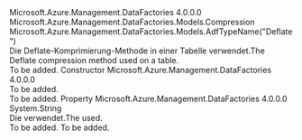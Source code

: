 <Type Name="DeflateCompression" FullName="Microsoft.Azure.Management.DataFactories.Models.DeflateCompression">
  <TypeSignature Language="C#" Value="public class DeflateCompression : Microsoft.Azure.Management.DataFactories.Models.Compression" />
  <TypeSignature Language="ILAsm" Value=".class public auto ansi beforefieldinit DeflateCompression extends Microsoft.Azure.Management.DataFactories.Models.Compression" />
  <TypeSignature Language="DocId" Value="T:Microsoft.Azure.Management.DataFactories.Models.DeflateCompression" />
  <TypeSignature Language="VB.NET" Value="Public Class DeflateCompression&#xA;Inherits Compression" />
  <TypeSignature Language="F#" Value="type DeflateCompression = class&#xA;    inherit Compression" />
  <AssemblyInfo>
    <AssemblyName>Microsoft.Azure.Management.DataFactories</AssemblyName>
    <AssemblyVersion>4.0.0.0</AssemblyVersion>
  </AssemblyInfo>
  <Base>
    <BaseTypeName>Microsoft.Azure.Management.DataFactories.Models.Compression</BaseTypeName>
  </Base>
  <Interfaces />
  <Attributes>
    <Attribute>
      <AttributeName>Microsoft.Azure.Management.DataFactories.Models.AdfTypeName("Deflate")</AttributeName>
    </Attribute>
  </Attributes>
  <Docs>
    <summary>
            <span data-ttu-id="e5554-101">Die Deflate-Komprimierung-Methode in einer Tabelle verwendet.</span><span class="sxs-lookup"><span data-stu-id="e5554-101">The Deflate compression method used on a table.</span></span>
            </summary>
    <remarks>To be added.</remarks>
  </Docs>
  <Members>
    <Member MemberName=".ctor">
      <MemberSignature Language="C#" Value="public DeflateCompression ();" />
      <MemberSignature Language="ILAsm" Value=".method public hidebysig specialname rtspecialname instance void .ctor() cil managed" />
      <MemberSignature Language="DocId" Value="M:Microsoft.Azure.Management.DataFactories.Models.DeflateCompression.#ctor" />
      <MemberSignature Language="VB.NET" Value="Public Sub New ()" />
      <MemberType>Constructor</MemberType>
      <AssemblyInfo>
        <AssemblyName>Microsoft.Azure.Management.DataFactories</AssemblyName>
        <AssemblyVersion>4.0.0.0</AssemblyVersion>
      </AssemblyInfo>
      <Parameters />
      <Docs>
        <summary>To be added.</summary>
        <remarks>To be added.</remarks>
      </Docs>
    </Member>
    <Member MemberName="Level">
      <MemberSignature Language="C#" Value="public string Level { get; set; }" />
      <MemberSignature Language="ILAsm" Value=".property instance string Level" />
      <MemberSignature Language="DocId" Value="P:Microsoft.Azure.Management.DataFactories.Models.DeflateCompression.Level" />
      <MemberSignature Language="VB.NET" Value="Public Property Level As String" />
      <MemberSignature Language="F#" Value="member this.Level : string with get, set" Usage="Microsoft.Azure.Management.DataFactories.Models.DeflateCompression.Level" />
      <MemberType>Property</MemberType>
      <AssemblyInfo>
        <AssemblyName>Microsoft.Azure.Management.DataFactories</AssemblyName>
        <AssemblyVersion>4.0.0.0</AssemblyVersion>
      </AssemblyInfo>
      <ReturnValue>
        <ReturnType>System.String</ReturnType>
      </ReturnValue>
      <Docs>
        <summary>
            <span data-ttu-id="e5554-102">Die <see cref="T:Microsoft.Azure.Management.DataFactories.Models.CompressionLevel" /> verwendet.</span><span class="sxs-lookup"><span data-stu-id="e5554-102">The <see cref="T:Microsoft.Azure.Management.DataFactories.Models.CompressionLevel" /> used.</span></span>
            </summary>
        <value>To be added.</value>
        <remarks>To be added.</remarks>
      </Docs>
    </Member>
  </Members>
</Type>